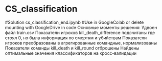 # CS_classification
#Solution cs_classification_end.ipynb
#Use in GoogleColab or delete mounting with GoogleDrive in code
Основные моменты решения: 
Удвоен файл train.csv 
Показатели игроков kill_death_difference подсчитаны где стоял 0, но была информация по смертям и убийствам
Показатели игроков преобразованы в агрегированные командные, нормализованы
Показатели команды kill_death и kill_round отброшены
Найдены оптимальные значения классификаторов на кросс-валидации
